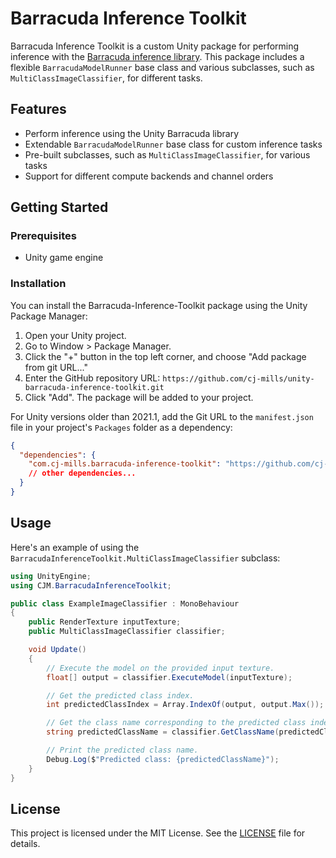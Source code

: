 # Barracuda Inference Toolkit

Barracuda Inference Toolkit is a custom Unity package for performing inference with the [Barracuda inference library](https://docs.unity3d.com/Packages/com.unity.barracuda@3.0/manual/index.html). This package includes a flexible `BarracudaModelRunner` base class and various subclasses, such as `MultiClassImageClassifier`, for different tasks.



## Features

- Perform inference using the Unity Barracuda library
- Extendable `BarracudaModelRunner` base class for custom inference tasks
- Pre-built subclasses, such as `MultiClassImageClassifier`, for various tasks
- Support for different compute backends and channel orders



## Getting Started

### Prerequisites

- Unity game engine

### Installation

You can install the Barracuda-Inference-Toolkit package using the Unity Package Manager:

1. Open your Unity project.
2. Go to Window > Package Manager.
3. Click the "+" button in the top left corner, and choose "Add package from git URL..."
4. Enter the GitHub repository URL: `https://github.com/cj-mills/unity-barracuda-inference-toolkit.git`
5. Click "Add". The package will be added to your project.

For Unity versions older than 2021.1, add the Git URL to the `manifest.json` file in your project's `Packages` folder as a dependency:

```json
{
  "dependencies": {
    "com.cj-mills.barracuda-inference-toolkit": "https://github.com/cj-mills/unity-barracuda-inference-toolkit.git",
    // other dependencies...
  }
}
```



## Usage

Here's an example of using the `BarracudaInferenceToolkit.MultiClassImageClassifier` subclass:

```c#
using UnityEngine;
using CJM.BarracudaInferenceToolkit;

public class ExampleImageClassifier : MonoBehaviour
{
    public RenderTexture inputTexture;
    public MultiClassImageClassifier classifier;

    void Update()
    {
        // Execute the model on the provided input texture.
        float[] output = classifier.ExecuteModel(inputTexture);

        // Get the predicted class index.
        int predictedClassIndex = Array.IndexOf(output, output.Max());

        // Get the class name corresponding to the predicted class index.
        string predictedClassName = classifier.GetClassName(predictedClassIndex);

        // Print the predicted class name.
        Debug.Log($"Predicted class: {predictedClassName}");
    }
}
```



## License

This project is licensed under the MIT License. See the [LICENSE](Documentation~/LICENSE) file for details.
